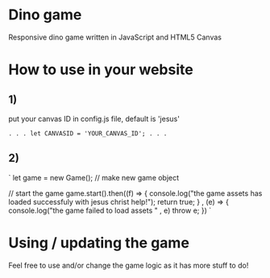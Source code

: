 # Dino game
Responsive dino game written in JavaScript and HTML5 Canvas

# How to use in your website

## 1)
put your canvas ID in config.js file, default is 'jesus'

`
.
.
.
let CANVASID = 'YOUR_CANVAS_ID';
.
.
.
`

## 2)
`
let game = new Game(); // make new game object

// start the game
game.start().then((f) => {
  console.log("the game assets has loaded successfuly with jesus christ help!");
  return true;
} , (e) => {
  console.log("the game failed to load assets " , e)
  throw e;
})
`

# Using / updating the game
Feel free to use and/or change the game logic as it has more stuff to do! 

